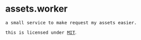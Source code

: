 # assets.worker

<samp>a small service to make request my assets easier.</samp>

<samp>this is licensed under <a href="./LICENSE">MIT</a></samp>.
